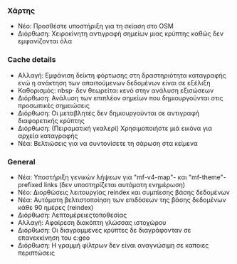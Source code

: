 
### Χάρτης
- Νέο: Προσθέστε υποστήριξη για τη σκίαση στο OSM
- Διόρθωση: Χειροκίνητη αντιγραφή σημείων μιας κρύπτης καθώς δεν εμφανίζονται όλα

### Cache details
- Αλλαγή: Εμφάνιση δείκτη φόρτωσης στη δραστηριότητα καταγραφής ενώ η ανάκτηση των απαιτούμενων δεδομένων είναι σε εξέλιξη
- Καθορισμός: nbsp· δεν θεωρείται κενό στην ανάλυση εξισώσεων
- Διόρθωση: Ανάλυση των επιπλέον σημείων που δημιουργούνται στις προσωπικές σημειώσεις
- Διόρθωση: Οι μεταβλητές δεν δημιουργούνται σε αντιγραφή διαφορετικής κρύπτης
- Διόρθωση: (Πειραματική γκαλερί) Χρησιμοποιήστε μιά εικόνα για αρχεία καταγραφής
- Νέα: Βελτιώσεις για να συντονίσετε τη σάρωση στα κείμενα

### General
- Νέα: Υποστήριξη γενικών λήψεων για "mf-v4-map"- και "mf-theme"-prefixed links (δεν υποστηρίζεται αυτόματη ενημέρωση)
- Νέο: Διορθώσεις λειτουργίας reindex και συμπίεσης βάσης δεδομένων
- Νέα: Αυτόματη βελτιστοποίηση των επιδόσεων της βάσης δεδομένων κάθε 90 ημέρες (reindex)
- Διόρθωση: Λεπτομέρειεςτοποθεσίας
- Αλλαγή: Αφαίρεση διακόπτη γλώσσας ιστοχώρου
- Διόρθωση: Οι διαγραμμένες κρύπτες δε διαγράφονταν σε επανεκκίνηση του c:geo
- Διόρθωση: Η γραμμή φίλτρων δεν είναι αναγνώσιμη σε καποιες περιπτώσεις
